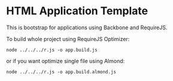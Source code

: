 HTML Application Template
=============
This is bootstrap for applications using Backbone and RequireJS.

To build whole project using RequireJS Optimizer:

    node ../../../r.js -o app.build.js
    
or if you want optimize single file using Almond:

    node ../../../r.js -o app.build.almond.js